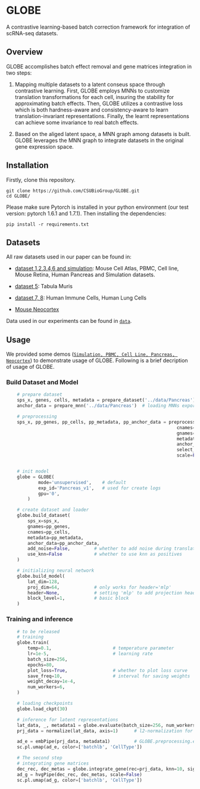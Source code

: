 # GLOBE
 A contrastive learning-based batch correction framework for integration of scRNA-seq datasets.

## Overview
GLOBE accomplishes batch effect removal and gene matrices integration in two steps: 
1. Mapping multiple datasets to a latent conseus space through contrastive learning. First, GLOBE employs MNNs to customize translation transformations for each cell, insuring the stability for approximating batch effects. Then, GLOBE utilizes a contrastive loss which is both hardness-aware and consistency-aware to learn translation-invariant representations. Finally, the learnt representations can achieve some invariance to real batch effects. 

2. Based on the aliged latent space, a MNN graph among datasets is built. GLOBE leverages the MNN graph to integrate datasets in the original gene expression space. 


## Installation

Firstly, clone this repository.

```
git clone https://github.com/CSUBioGroup/GLOBE.git
cd GLOBE/
```

Please make sure Pytorch is installed in your python environment (our test version: pytorch 1.6.1 and 1.7.1). Then installing the dependencies:
```
pip install -r requirements.txt
```

## Datasets
All raw datasets used in our paper can be found in:
* [dataset 1,2,3,4,6 and simulation](https://github.com/JinmiaoChenLab/Batch-effect-removal-benchmarking): Mouse Cell Atlas, PBMC, Cell line, Mouse Retina, Human Pancreas and Simulation datasets.

* [dataset 5](https://drive.google.com/uc?id=17ou8nVfrTYXJhA_a-OJOEm03zfbfBgxH): Tabula Muris

* [dataset 7, 8](https://figshare.com/articles/dataset/Benchmarking_atlas-level_data_integration_in_single-cell_genomics_-_integration_task_datasets_Immune_and_pancreas_/12420968): Human Immune Cells, Human Lung Cells

* [Mouse Neocortex](https://github.com/jaydu1/VITAE)

Data used in our experiments can be found in [`data`](data/).

## Usage
We provided some demos ([`Simulation, PBMC, Cell Line, Pancreas, Neocortex`](demo/)) to demonstrate usage of GLOBE. Following is a brief decription of usage of GLOBE. 

### Build Dataset and Model
```Python
    # prepare dataset
    sps_x, genes, cells, metadata = prepare_dataset('../data/Pancreas')  # loading Pancreas dataset
    anchor_data = prepare_mnn('../data/Pancreas')  # loading MNNs exported from seurat3

    # preprocessing
    sps_x, pp_genes, pp_cells, pp_metadata, pp_anchor_data = preprocess_data(sps_x, 
                                                                cnames=cells, 
                                                                gnames=genes, 
                                                                metadata=metadata, 
                                                                anchor_data=anchor_data,
                                                                select_hvg=True, 
                                                                scale=False) 


    # init model
    globe = GLOBE(
            mode='unsupervised',    # default
            exp_id='Pancreas_v1',   # used for create logs
            gpu='0',              
        )

    # create dataset and loader
    globe.build_dataset(
        sps_x=sps_x, 
        gnames=pp_genes, 
        cnames=pp_cells, 
        metadata=pp_metadata, 
        anchor_data=pp_anchor_data,
        add_noise=False,         # whether to add noise during translation
        use_knn=False            # whether to use knn as positives
    )

    # initializing neural network
    globe.build_model(
        lat_dim=128,
        proj_dim=64,             # only works for header='mlp'
        header=None,             # setting 'mlp' to add projection header
        block_level=1,           # basic block
    )
```

### Training and inference
``` Python
    # to be released
    # training
    globe.train(
        temp=0.1,                       # temperature parameter
        lr=1e-5,                        # learning rate
        batch_size=256,
        epochs=80,
        plot_loss=True,                 # whether to plot loss curve
        save_freq=10,                   # interval for saving weights
        weight_decay=1e-4,
        num_workers=6,
    )

    # loading checkpoints
    globe.load_ckpt(30)

    # inference for latent representations
    lat_data, _, metadata1 = globe.evaluate(batch_size=256, num_workers=6)
    prj_data = normalize(lat_data, axis=1)      # l2-normalization for each cell

    ad_e = embPipe(prj_data, metadata1)         # GLOBE.preprocessing.embPipe
    sc.pl.umap(ad_e, color=['batchlb', 'CellType'])

    # The second step
    # integrating gene matrices
    dec_rec, dec_metas = globe.integrate_gene(rec=prj_data, knn=10, sigma=10, alpha=0.1)
    ad_g = hvgPipe(dec_rec, dec_metas, scale=False)
    sc.pl.umap(ad_g, color=['batchlb', 'CellType'])

```
